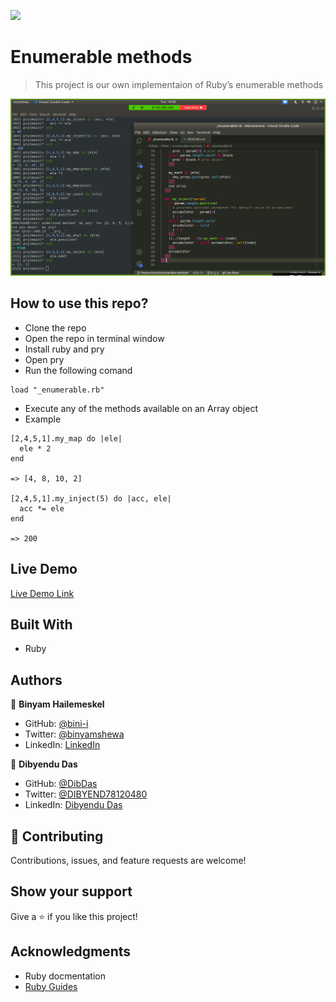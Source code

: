![](https://img.shields.io/badge/Microverse-blueviolet)

# Enumerable methods

> This project is our own implementaion of Ruby’s enumerable methods

![screenshot](./assets/img/app_screenshot.png)

## How to use this repo?

* Clone the repo
* Open the repo in terminal window
* Install ruby and pry 
* Open pry
* Run the following comand
```
load "_enumerable.rb"
```
* Execute any of the methods available on an Array object
* Example
```
[2,4,5,1].my_map do |ele|
  ele * 2
end

=> [4, 8, 10, 2]

[2,4,5,1].my_inject(5) do |acc, ele|
  acc *= ele
end

=> 200
```

## Live Demo

[Live Demo Link](https://repl.it/@binii/Enumerablemethods)

## Built With

- Ruby

## Authors

👤 **Binyam Hailemeskel**

- GitHub: [@bini-i](https://github.com/bini-i)
- Twitter: [@binyamshewa](https://twitter.com/binyamshewa)
- LinkedIn: [LinkedIn](https://www.linkedin.com/in/binyam-hailemeskel-728048151/)

👤 **Dibyendu Das**

- GitHub: [@DibDas](https://github.com/dibdas)
- Twitter: [@DIBYEND78120480](https://twitter.com/DIBYEND78120480)
- LinkedIn: [Dibyendu Das](https://www.linkedin.com/in/dibyendu-das-b5967a1b1/)

## 🤝 Contributing

Contributions, issues, and feature requests are welcome!

## Show your support

Give a ⭐️ if you like this project!

## Acknowledgments

- Ruby docmentation
- [Ruby Guides](https://www.rubyguides.com/)

